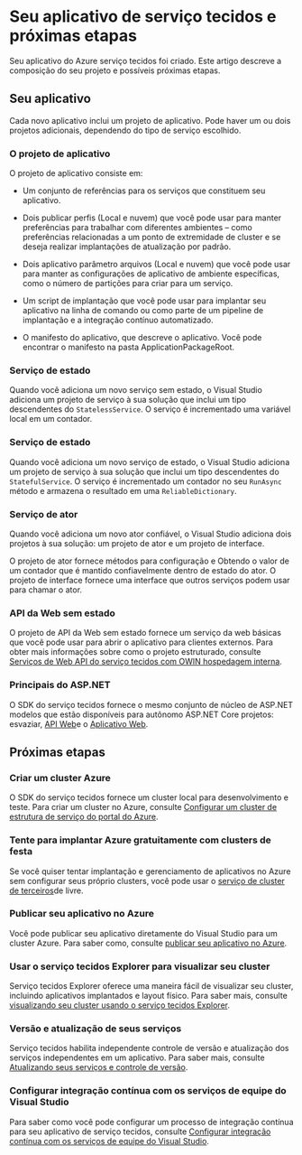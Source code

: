 <properties
   pageTitle="As próximas etapas de criação de projeto serviço tecidos | Microsoft Azure"
   description="Este artigo contém links para um conjunto de tarefas básicas de desenvolvimento tecidos de serviço"
   services="service-fabric"
   documentationCenter=".net"
   authors="seanmck"
   manager="timlt"
   editor=""/>

<tags
   ms.service="service-fabric"
   ms.devlang="dotNet"
   ms.topic="article"
   ms.tgt_pltfrm="NA"
   ms.workload="NA"
   ms.date="07/08/2016"
   ms.author="seanmck"/>

# <a name="your-service-fabric-application-and-next-steps"></a>Seu aplicativo de serviço tecidos e próximas etapas
Seu aplicativo do Azure serviço tecidos foi criado. Este artigo descreve a composição do seu projeto e possíveis próximas etapas.

## <a name="your-application"></a>Seu aplicativo
Cada novo aplicativo inclui um projeto de aplicativo. Pode haver um ou dois projetos adicionais, dependendo do tipo de serviço escolhido.

### <a name="the-application-project"></a>O projeto de aplicativo
O projeto de aplicativo consiste em:

- Um conjunto de referências para os serviços que constituem seu aplicativo.

- Dois publicar perfis (Local e nuvem) que você pode usar para manter preferências para trabalhar com diferentes ambientes – como preferências relacionadas a um ponto de extremidade de cluster e se deseja realizar implantações de atualização por padrão.

- Dois aplicativo parâmetro arquivos (Local e nuvem) que você pode usar para manter as configurações de aplicativo de ambiente específicas, como o número de partições para criar para um serviço.

- Um script de implantação que você pode usar para implantar seu aplicativo na linha de comando ou como parte de um pipeline de implantação e a integração contínuo automatizado.

- O manifesto do aplicativo, que descreve o aplicativo. Você pode encontrar o manifesto na pasta ApplicationPackageRoot.

### <a name="stateless-service"></a>Serviço de estado
Quando você adiciona um novo serviço sem estado, o Visual Studio adiciona um projeto de serviço à sua solução que inclui um tipo descendentes do `StatelessService`. O serviço é incrementado uma variável local em um contador.

### <a name="stateful-service"></a>Serviço de estado
Quando você adiciona um novo serviço de estado, o Visual Studio adiciona um projeto de serviço à sua solução que inclui um tipo descendentes do `StatefulService`. O serviço é incrementado um contador no seu `RunAsync` método e armazena o resultado em uma `ReliableDictionary`.

### <a name="actor-service"></a>Serviço de ator
Quando você adiciona um novo ator confiável, o Visual Studio adiciona dois projetos à sua solução: um projeto de ator e um projeto de interface.

O projeto de ator fornece métodos para configuração e Obtendo o valor de um contador que é mantido confiavelmente dentro de estado do ator. O projeto de interface fornece uma interface que outros serviços podem usar para chamar o ator.

### <a name="stateless-web-api"></a>API da Web sem estado
O projeto de API da Web sem estado fornece um serviço da web básicas que você pode usar para abrir o aplicativo para clientes externos. Para obter mais informações sobre como o projeto estruturado, consulte [Serviços de Web API do serviço tecidos com OWIN hospedagem interna](service-fabric-reliable-services-communication-webapi.md).

### <a name="aspnet-core"></a>Principais do ASP.NET

O SDK do serviço tecidos fornece o mesmo conjunto de núcleo de ASP.NET modelos que estão disponíveis para autônomo ASP.NET Core projetos: esvaziar, [API Web][aspnet-webapi]e o [Aplicativo Web][aspnet-webapp].

## <a name="next-steps"></a>Próximas etapas
### <a name="create-an-azure-cluster"></a>Criar um cluster Azure
O SDK do serviço tecidos fornece um cluster local para desenvolvimento e teste. Para criar um cluster no Azure, consulte [Configurar um cluster de estrutura de serviço do portal do Azure][create-cluster-in-portal].

### <a name="try-deploying-to-azure-for-free-with-party-clusters"></a>Tente para implantar Azure gratuitamente com clusters de festa

Se você quiser tentar implantação e gerenciamento de aplicativos no Azure sem configurar seus próprio clusters, você pode usar o [serviço de cluster de terceiros](http://aka.ms/tryservicefabric)de livre.

### <a name="publish-your-application-to-azure"></a>Publicar seu aplicativo no Azure
Você pode publicar seu aplicativo diretamente do Visual Studio para um cluster Azure. Para saber como, consulte [publicar seu aplicativo no Azure][publish-app-to-azure].

### <a name="use-service-fabric-explorer-to-visualize-your-cluster"></a>Usar o serviço tecidos Explorer para visualizar seu cluster
Serviço tecidos Explorer oferece uma maneira fácil de visualizar seu cluster, incluindo aplicativos implantados e layout físico. Para saber mais, consulte [visualizando seu cluster usando o serviço tecidos Explorer][visualize-with-sfx].

### <a name="version-and-upgrade-your-services"></a>Versão e atualização de seus serviços
Serviço tecidos habilita independente controle de versão e atualização dos serviços independentes em um aplicativo. Para saber mais, consulte [Atualizando seus serviços e controle de versão][app-upgrade-tutorial].

### <a name="configure-continuous-integration-with-visual-studio-team-services"></a>Configurar integração contínua com os serviços de equipe do Visual Studio
Para saber como você pode configurar um processo de integração contínua para seu aplicativo de serviço tecidos, consulte [Configurar integração contínua com os serviços de equipe do Visual Studio][ci-with-vso].


<!-- Links -->
[add-web-frontend]: service-fabric-add-a-web-frontend.md
[create-cluster-in-portal]: service-fabric-cluster-creation-via-portal.md
[publish-app-to-azure]: service-fabric-publish-app-remote-cluster.md
[visualize-with-sfx]: service-fabric-visualizing-your-cluster.md
[ci-with-vso]: service-fabric-set-up-continuous-integration.md
[reliable-services-webapi]: service-fabric-reliable-services-communication-webapi.md
[app-upgrade-tutorial]: service-fabric-application-upgrade-tutorial.md
[aspnet-webapi]: https://docs.asp.net/en/latest/tutorials/first-web-api.html
[aspnet-webapp]: https://docs.asp.net/en/latest/tutorials/first-mvc-app/index.html
